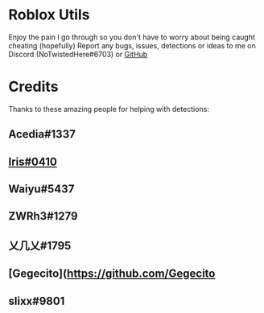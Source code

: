 # Roblox Utils
Enjoy the pain I go through so you don't have to worry about being caught cheating (hopefully)
Report any bugs, issues, detections or ideas to me on Discord (NoTwistedHere#6703) or [GitHub](https://github.com/NoTwistedHere/Roblox/issues)

# Credits
Thanks to these amazing people for helping with detections:

## Acedia#1337
## [Iris#0410](https://github.com/IrisV3rm)
## Waiyu#5437
## ZWRh3#1279
## 乂几乂#1795
## [Gegecito](https://github.com/Gegecito
## slixx#9801